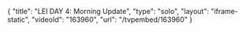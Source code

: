 {
    "title": "LEI DAY 4: Morning Update",
    "type": "solo",
    "layout": "iframe-static",
    "videoId": "163960",
    "url": "\/tvpembed\/163960"
}